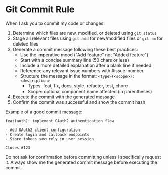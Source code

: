# Git Commit Rule

When I ask you to commit my code or changes:

1. Determine which files are new, modified, or deleted using `git status`
2. Stage all relevant files using `git add` for new/modified files or `git rm` for deleted files
3. Generate a commit message following these best practices:
   - Use the imperative mood ("Add feature" not "Added feature")
   - Start with a concise summary line (50 chars or less)
   - Include a more detailed explanation after a blank line if needed
   - Reference any relevant issue numbers with #issue-number
   - Structure the message in the format: `<type>(<scope>): <description>`
     - Types: feat, fix, docs, style, refactor, test, chore
     - Scope: optional component name affected (in parentheses)
4. Execute the commit with the generated message
5. Confirm the commit was successful and show the commit hash

Example of a good commit message:
```
feat(auth): implement OAuth2 authentication flow

- Add OAuth2 client configuration
- Create login and callback endpoints
- Store tokens securely in user session

Closes #123
```

Do not ask for confirmation before committing unless I specifically request it. Always show me the generated commit message before executing the commit.